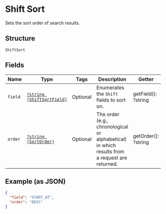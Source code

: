 
# Shift Sort

Sets the sort order of search results.

## Structure

`ShiftSort`

## Fields

| Name | Type | Tags | Description | Getter | Setter |
|  --- | --- | --- | --- | --- | --- |
| `field` | [`?string (ShiftSortField)`](../../doc/models/shift-sort-field.md) | Optional | Enumerates the `Shift` fields to sort on. | getField(): ?string | setField(?string field): void |
| `order` | [`?string (SortOrder)`](../../doc/models/sort-order.md) | Optional | The order (e.g., chronological or alphabetical) in which results from a request are returned. | getOrder(): ?string | setOrder(?string order): void |

## Example (as JSON)

```json
{
  "field": "START_AT",
  "order": "DESC"
}
```


